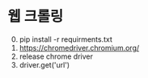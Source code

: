 # 웹 크롤링


0. pip install -r requirments.txt
1. https://chromedriver.chromium.org/
2. release chrome driver
3. driver.get('url')
